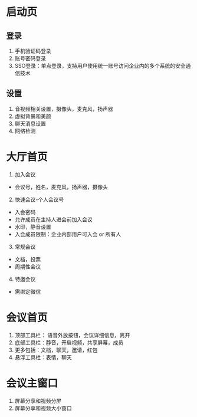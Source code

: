 # 启动页
## 登录
1. 手机验证码登录
2. 账号密码登录
3. SSO登录：单点登录，支持用户使用统一账号访问企业内的多个系统的安全通信技术

## 设置
1. 音视频相关设置，摄像头，麦克风，扬声器
2. 虚拟背景和美颜
3. 聊天消息设置
4. 网络检测

# 大厅首页
1. 加入会议
- 会议号，姓名，麦克风，扬声器，摄像头

2. 快速会议-个人会议号
- 入会密码
- 允许成员在主持人进会前加入会议
- 水印，静音设置
- 入会成员限制：企业内部用户可入会 or 所有人

3. 常规会议
- 文档，投票
- 周期性会议

4. 特邀会议
- 需绑定微信

# 会议首页
1. 顶部工具栏： 语音外放按钮，会议详细信息，离开
2. 底部工具栏：静音，开启视频，共享屏幕，成员
3. 更多包括：文档，聊天，邀请，红包
4. 悬浮工具栏：表情，聊天

# 会议主窗口
1. 屏幕分享和视频分屏
2. 屏幕分享和视频大小窗口

